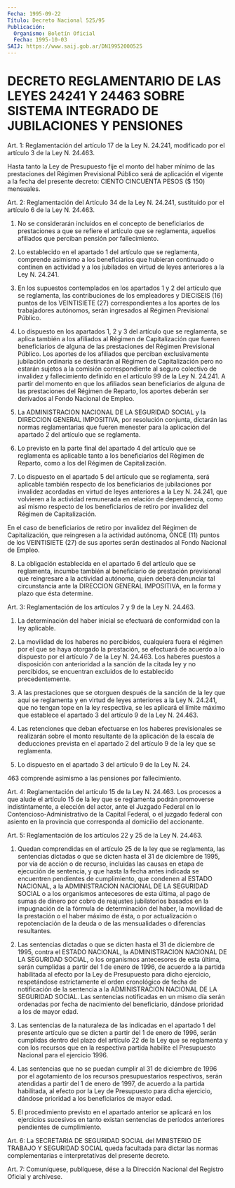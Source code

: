 ```yaml
---
Fecha: 1995-09-22
Título: Decreto Nacional 525/95
Publicación:
  Organismo: Boletín Oficial
  Fecha: 1995-10-03
SAIJ: https://www.saij.gob.ar/DN19952000525
---
```

# DECRETO REGLAMENTARIO DE LAS LEYES 24241 Y 24463 SOBRE SISTEMA INTEGRADO DE JUBILACIONES Y PENSIONES

<a id="1"></a>
Art. 1:  Reglamentación  del artículo 17 de la Ley N. 24.241, modificado por el artículo 3 de la Ley N. 24.463.

Hasta tanto la Ley de Presupuesto fije el monto del haber mínimo de las prestaciones del Régimen Previsional Público será de aplicación el vigente a la fecha del presente  decreto: CIENTO CINCUENTA PESOS ($ 150) mensuales.

<a id="2"></a>
Art.  2: Reglamentación del Artículo  34  de  la  Ley  N. 24.241, sustituido por el artículo 6 de la Ley N. 24.463.

1. No se  considerarán  incluidos en el concepto de beneficiarios de prestaciones a que se refiere  el  artículo  que  se reglamenta, aquellos    afiliados    que  perciban  pensión  por  fallecimiento.

2. Lo establecido en el apartado 1 del artículo que se reglamenta, comprende asimismo  a  los  beneficiarios  que hubieran continuado o continen en actividad y a los jubilados en  virtud de leyes anteriores a la Ley N. 24.241.

3. En  los  supuestos  contemplados  en los apartados 1 y 2 del artículo que se reglamenta, las contribuciones de los empleadores y DIECISEIS  (16) puntos de los VEINTISIETE (27)  correspondientes  a los aportes  de  los  trabajadores  autónomos, serán ingresados al Régimen Previsional Público.

4. Lo dispuesto en los apartados 1, 2 y 3 del artículo  que  se reglamenta,  se aplica  también  a  los  afiliados  al  Régimen de Capitalización que fueren beneficiarios de alguna de las prestaciones  del Régimen Previsional Público. Los aportes  de  los afiliados  que  perciban  exclusivamente  jubilación  ordinaria  se destinarán al Régimen  de  Capitalización pero no estarán sujetos a la comisión correspondiente  al  seguro  colectivo  de  invalidez y fallecimiento  definido  en  el  artículo 99 de la Ley N. 24.241.  A partir  del  momento  en que los afiliados  sean  beneficiarios  de alguna de las prestaciones  del  Régimen  de  Reparto,  los aportes deberán ser derivados al Fondo Nacional de Empleo.

5. La  ADMINISTRACION  NACIONAL  DE  LA  SEGURIDAD SOCIAL y  la DIRECCION GENERAL IMPOSITIVA, por resolución conjunta, dictarán las normas reglamentarias que fueren menester para  la  aplicación  del apartado 2 del artículo que se reglamenta.

6. Lo previsto en la parte final del apartado 4 del artículo que se reglamenta es aplicable tanto a los beneficiarios del Régimen de Reparto, como a los del Régimen de Capitalización.

7. Lo dispuesto en el apartado 5 del artículo que se reglamenta, será aplicable también respecto de los beneficiarios de jubilaciones  por invalidez acordadas en virtud de leyes anteriores a la Ley N. 24.241,  que  volvieren  a  la  actividad  remunerada en relación de dependencia, como así mismo respecto de los beneficiarios de retiro por invalidez del Régimen de Capitalización.

En el caso de beneficiarios de retiro por invalidez del  Régimen de Capitalización,  que reingresen a la actividad autónoma, ONCE  (11) puntos de los VEINTISIETE  (27)  de sus aportes serán destinados al Fondo Nacional de Empleo.

8. La obligación establecida en el apartado 6 del artículo que se reglamenta,  incumbe  también  al  beneficiario    de    prestación previsional  que reingresare a la actividad autónoma, quien  deberá denunciar tal  circunstancia ante la DIRECCION GENERAL IMPOSITIVA, en la forma y plazo que ésta determine.

<a id="3"></a>
Art. 3: Reglamentación de los  artículos  7 y 9 de la Ley N. 24.463.

1. La determinación del haber inicial se efectuará  de conformidad con la ley aplicable.

2. La movilidad de los haberes no percibidos,  cualquiera fuera el régimen por el que se haya otorgado la prestación, se efectuará de acuerdo a lo dispuesto por el artículo 7 de la Ley N. 24.463. Los haberes puestos a disposición con anterioridad a la sanción  de  la citada   ley  y  no  percibidos,  se  encuentran  excluidos  de  lo establecido precedentemente.

3. A las prestaciones que se otorguen después de la sanción de la ley que aquí se reglamenta y en virtud de leyes anteriores a la Ley N. 24.241,  que no tengan tope en la ley respectiva, se les aplicará el límite máximo  que  establece el apartado 3 del artículo 9 de la Ley N. 24.463.

4. Las retenciones que deban efectuarse en los haberes previsionales  se  realizarán  sobre  el  monto  resultante  de  la aplicación de la escala  de  deducciones  prevista en el apartado 2 del artículo 9 de la ley que se reglamenta.

5. Lo dispuesto en el apartado 3 del artículo 9 de la Ley N. 24.

463  comprende  asimismo  a  las  pensiones  por  fallecimiento.

<a id="4"></a>
Art.  4: Reglamentación del artículo 15 de la Ley N. 24.463.  Los procesos a que  alude  el  artículo  15 de la ley que se reglamenta podrán promoverse indistintamente, a elección  del  actor,  ante el Juzgado  Federal  en  lo  Contencioso-Administrativo  de la Capital Federal,  o el  juzgado  federal  con asiento en la provincia  que corresponda al domicilio del accionante.

<a id="5"></a>
Art. 5: Reglamentación de los artículos 22 y 25 de la Ley N. 24.463.

1.  Quedan comprendidas en el artículo  25  de  la  ley  que  se reglamenta,  las sentencias dictadas o que se dicten hasta el 31 de diciembre de 1995,  por  vía  de acción o de recurso, incluidas las causas en etapa de ejecución de  sentencia,  y  que  hasta la fecha antes  indicada  se  encuentren  pendientes  de  cumplimiento,  que condenen  al  ESTADO NACIONAL, a la ADMINISTRACION NACIONAL  DE  LA SEGURIDAD SOCIAL  o a los organismos antecesores de esta última, al pago de sumas de dinero por cobro de reajustes jubilatorios basados en la impugnación de la fórmula  de  determinación  del haber, la movilidad  de la  prestación  o  el  haber  máximo de ésta, o  por actualización o repotenciación de la deuda o de las mensualidades o diferencias resultantes.

2. Las  sentencias  dictadas  o que se dicten hasta  el  31  de diciembre  de 1995, contra el ESTADO  NACIONAL,  la  ADMINISTRACION NACIONAL DE  LA  SEGURIDAD  SOCIAL, o los organismos antecesores de esta última, serán cumplidas a  partir  del 1 de enero de 1996, de acuerdo a la partida habilitada al efecto por la Ley de Presupuesto para  dicho  ejercicio,  respetándose  estrictamente    el    orden cronológico   de  fecha  de  notificación  de  la  sentencia  a  la ADMINISTRACION  NACIONAL  DE  LA  SEGURIDAD  SOCIAL. Las sentencias notificadas en un mismo día serán ordenadas por fecha de nacimiento del  beneficiario,  dándose  prioridad  a  los  de  mayor  edad.

3. Las  sentencias  de  la  naturaleza de las indicadas  en  el apartado 1 del presente artículo  que  se  dicten a partir del 1 de enero de 1996, serán cumplidas dentro del plazo  del artículo 22 de la  Ley que se reglamenta y con los recursos que en  la  respectiva partida  habilite  el  Presupuesto  Nacional para el ejercicio 1996.

4. Las sentencias que no se puedan  cumplir al 31 de diciembre de 1996 por el agotamiento de los recursos presupuestarios respectivos, serán atendidas a partir del  1  de  enero de 1997, de acuerdo a la partida habilitada, al efecto por la Ley de Presupuesto  para  dicha  ejercicio,  dándose  prioridad    a   los beneficiarios de mayor edad.

5. El procedimiento previsto en el apartado anterior se aplicará en los ejercicios sucesivos en tanto existan sentencias de períodos anteriores pendientes de cumplimiento.

<a id="6"></a>
Art.  6:  La  SECRETARIA  DE  SEGURIDAD  SOCIAL del MINISTERIO DE TRABAJO Y SEGURIDAD SOCIAL queda facultada para  dictar  las normas complementarias    e    interpretativas  del  presente  decreto.

<a id="7"></a>
Art. 7: Comuníquese, publíquese,  dése a la Dirección Nacional del Registro Oficial y archívese.